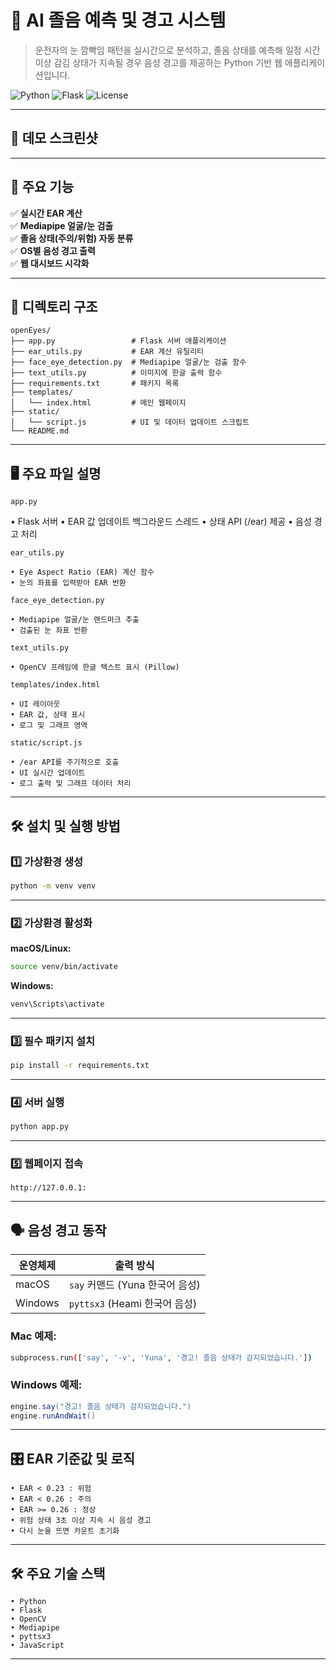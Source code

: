 # 🚗 AI 졸음 예측 및 경고 시스템

> 운전자의 눈 깜빡임 패턴을 실시간으로 분석하고, 졸음 상태를 예측해 일정 시간 이상 감김 상태가 지속될 경우 음성 경고를 제공하는 Python 기반 웹 애플리케이션입니다.

![Python](https://img.shields.io/badge/Python-3.9+-blue?logo=python)
![Flask](https://img.shields.io/badge/Flask-2.x-green?logo=flask)
![License](https://img.shields.io/badge/License-MIT-lightgrey)

---

## 📸 데모 스크린샷


---

## 🚀 주요 기능

✅ **실시간 EAR 계산**  
✅ **Mediapipe 얼굴/눈 검출**  
✅ **졸음 상태(주의/위험) 자동 분류**  
✅ **OS별 음성 경고 출력**  
✅ **웹 대시보드 시각화**

---

## 📂 디렉토리 구조

```text
openEyes/
├── app.py                 # Flask 서버 애플리케이션
├── ear_utils.py           # EAR 계산 유틸리티
├── face_eye_detection.py  # Mediapipe 얼굴/눈 검출 함수
├── text_utils.py          # 이미지에 한글 출력 함수
├── requirements.txt       # 패키지 목록
├── templates/
│   └── index.html         # 메인 웹페이지
├── static/
│   └── script.js          # UI 및 데이터 업데이트 스크립트
└── README.md

```


---

## 🖥️ 주요 파일 설명
`app.py`

• Flask 서버
• EAR 값 업데이트 백그라운드 스레드
• 상태 API (/ear) 제공
• 음성 경고 처리

`ear_utils.py`
```text
• Eye Aspect Ratio (EAR) 계산 함수
• 눈의 좌표를 입력받아 EAR 반환
```
`face_eye_detection.py`
```text
• Mediapipe 얼굴/눈 랜드마크 추출
• 검출된 눈 좌표 반환
```
`text_utils.py`
```text
• OpenCV 프레임에 한글 텍스트 표시 (Pillow)
```
`templates/index.html`
```text
• UI 레이아웃
• EAR 값, 상태 표시
• 로그 및 그래프 영역
```
`static/script.js`
```text
• /ear API를 주기적으로 호출
• UI 실시간 업데이트
• 로그 출력 및 그래프 데이터 처리
```
---

## 🛠️ 설치 및 실행 방법

### 1️⃣ 가상환경 생성

```bash
python -m venv venv
```

---

### 2️⃣ 가상환경 활성화

**macOS/Linux:**

```bash
source venv/bin/activate
```

**Windows:**

```powershell
venv\Scripts\activate
```

---

### 3️⃣ 필수 패키지 설치

```bash
pip install -r requirements.txt
```

---

### 4️⃣ 서버 실행

```bash
python app.py
```

---

### 5️⃣ 웹페이지 접속

```
http://127.0.0.1:
```
---

## 🗣️ 음성 경고 동작
| 운영체제    | 출력 방식                    |
| -------   | ------------------------   |
| macOS     | `say` 커맨드 (Yuna 한국어 음성) |
| Windows   | `pyttsx3` (Heami 한국어 음성) |

### Mac 예제:
```bash
subprocess.run(['say', '-v', 'Yuna', '경고! 졸음 상태가 감지되었습니다.'])
```

### Windows 예제:
```powershell
engine.say("경고! 졸음 상태가 감지되었습니다.")
engine.runAndWait()
```

---

## 🎛️ EAR 기준값 및 로직
```text
• EAR < 0.23 : 위험
• EAR < 0.26 : 주의
• EAR >= 0.26 : 정상
• 위험 상태 3초 이상 지속 시 음성 경고
• 다시 눈을 뜨면 카운트 초기화
```
---

## 🛠️ 주요 기술 스택
```text
• Python
• Flask
• OpenCV
• Mediapipe
• pyttsx3
• JavaScript
```
---


